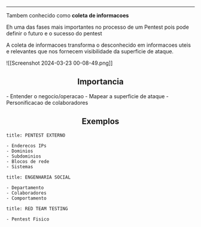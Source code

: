 
---

Tambem conhecido como __coleta de informacoes__

Eh uma das fases mais importantes no processo de um Pentest pois pode definir o futuro e o sucesso do pentest

A coleta de informacoes transforma o desconhecido em informacoes uteis e relevantes que nos fornecem visibilidade da superficie de ataque.


![[Screenshot 2024-03-23 00-08-49.png]]


<h2 align="center">Importancia</h2>
- Entender o negocio/operacao
- Mapear a superficie de ataque
- Personificacao de colaboradores

<h2 align="center">Exemplos</h2>

```ad-example
title: PENTEST EXTERNO

- Enderecos IPs
- Dominios
- Subdominios
- Blocos de rede
- Sistemas

```

```ad-example
title: ENGENHARIA SOCIAL

- Departamento
- Colaboradores
- Comportamento

```

```ad-example
title: RED TEAM TESTING

- Pentest Fisico

```

